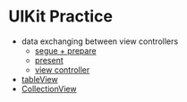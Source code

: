 # UIKit Practice

- data exchanging between view controllers
    - [segue + prepare](https://github.com/looloolalaa/UIKitPractice/blob/ac095e47453ca129e88972e363bdddca9176acfc/UIKitPractice/FirstViewController.swift)
    - [present](https://github.com/looloolalaa/UIKitPractice/blob/43b20ab5c7e5a30c50b5f911a36be1ef8c73b794/UIKitPractice/FirstViewController.swift)
    - [view controller](https://github.com/looloolalaa/UIKitPractice/blob/40df4648fd9f165326de86717fbd075deb1a7bac/UIKitPractice/FirstViewController.swift)
- [tableView]()
- [CollectionView]()
